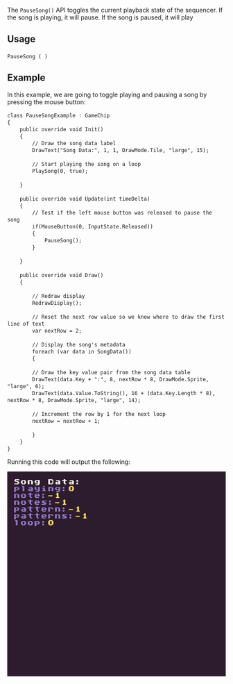 The `PauseSong()` API toggles the current playback state of the sequencer. If the song is playing, it will pause. If the song is paused, it will play

## Usage

`PauseSong ( )`

## Example

In this example, we are going to toggle playing and pausing a song by pressing the mouse button:

    class PauseSongExample : GameChip
    {
        public override void Init()
        { 
            // Draw the song data label
            DrawText("Song Data:", 1, 1, DrawMode.Tile, "large", 15);

            // Start playing the song on a loop
            PlaySong(0, true);

        }

        public override void Update(int timeDelta)
        { 
            // Test if the left mouse button was released to pause the song
            if(MouseButton(0, InputState.Released))
            {
                PauseSong();
            }

        }

        public override void Draw()
        { 

            // Redraw display
            RedrawDisplay();

            // Reset the next row value so we know where to draw the first line of text
            var nextRow = 2;

            // Display the song's metadata
            foreach (var data in SongData())
            {

            // Draw the key value pair from the song data table
            DrawText(data.Key + ":", 8, nextRow * 8, DrawMode.Sprite, "large", 6);
            DrawText(data.Value.ToString(), 16 + (data.Key.Length * 8), nextRow * 8, DrawMode.Sprite, "large", 14);

            // Increment the row by 1 for the next loop
            nextRow = nextRow + 1;

            }
        }
    }

Running this code will output the following:

<p style="text-align:center"><img src="images/PauseSongOutput_image_0.png" /></p>


